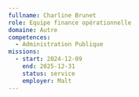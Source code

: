 ```yaml
---
fullname: Charline Brunet
role: Equipe finance opérationnelle
domaine: Autre
competences:
  - Administration Publique
missions:
  - start: 2024-12-09
    end: 2025-12-31
    status: service
    employer: Malt
---
```

